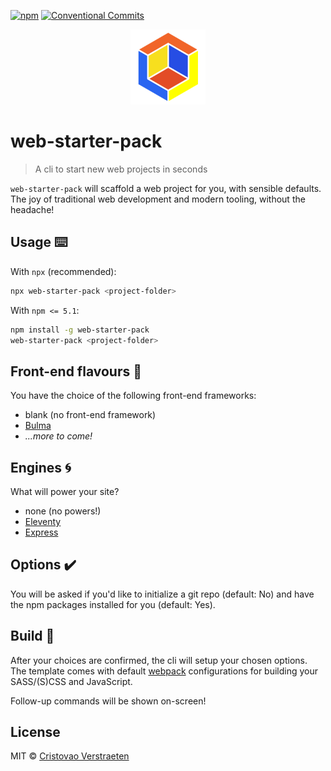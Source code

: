 [![npm](https://img.shields.io/npm/v/web-starter-pack.svg?color=blue)](https://www.npmjs.com/package/web-starter-pack) [![Conventional Commits](https://img.shields.io/badge/Conventional%20Commits-1.0.0-yellow.svg)](https://conventionalcommits.org)

<p align="center">
  <img src="https://raw.githubusercontent.com/cristovaov/web-starter-pack/master/template/base/static/img/web-starter-pack.png" width="120" height="120" alt="web-starter-pack logo">
</p>

# web-starter-pack

> A cli to start new web projects in seconds

`web-starter-pack` will scaffold a web project for you, with sensible defaults. The joy of traditional web development and modern tooling, without the headache! 

## Usage ⌨️

With `npx` (recommended):
```bash
npx web-starter-pack <project-folder>
```
With `npm <= 5.1`:
```bash
npm install -g web-starter-pack
web-starter-pack <project-folder>
```

## Front-end flavours 🍦
You have the choice of the following front-end frameworks:
* blank (no front-end framework)
* [Bulma](https://bulma.io)
* *...more to come!*

## Engines 🌀
What will power your site?
* none (no powers!)
* [Eleventy](https://www.11ty.io/)
* [Express](https://expressjs.com/)

## Options ✔️
You will be asked if you'd like to initialize a git repo (default: No) and have the npm packages installed for you (default: Yes).

## Build 🔧
After your choices are confirmed, the cli will setup your chosen options. The template comes with default [webpack](https://webpack.js.org/) configurations for building your SASS/(S)CSS and JavaScript. 

Follow-up commands will be shown on-screen!

## License

MIT &copy; [Cristovao Verstraeten](https://apleasantview.com)
